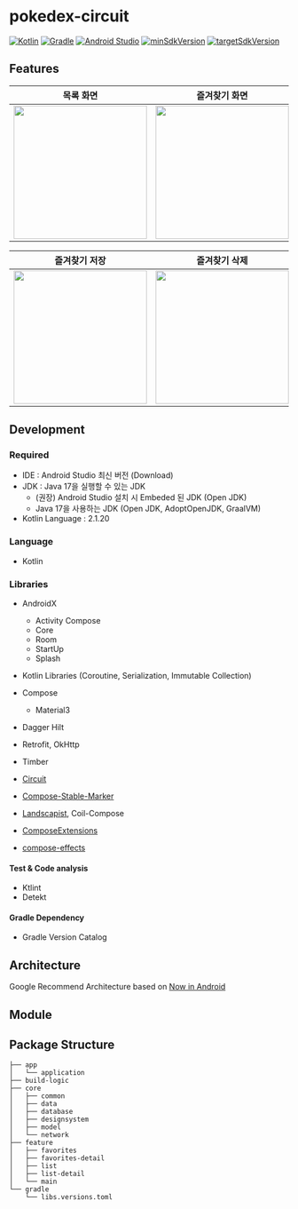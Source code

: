# pokedex-circuit
[![Kotlin](https://img.shields.io/badge/Kotlin-2.1.20-blue.svg)](https://kotlinlang.org)
[![Gradle](https://img.shields.io/badge/gradle-8.10-green.svg)](https://gradle.org/)
[![Android Studio](https://img.shields.io/badge/Android%20Studio-2024.3.1%20%28Meerkat%29-green)](https://developer.android.com/studio)
[![minSdkVersion](https://img.shields.io/badge/minSdkVersion-26-red)](https://developer.android.com/distribute/best-practices/develop/target-sdk)
[![targetSdkVersion](https://img.shields.io/badge/targetSdkVersion-35-orange)](https://developer.android.com/distribute/best-practices/develop/target-sdk)
<br/>

## Features
|목록 화면|즐겨찾기 화면|
|:-----:|:-----:|
|<img width="240" src="https://github.com/user-attachments/assets/a4063504-25b1-4347-9862-288aaa17cd20">|<img width="240" src="https://github.com/user-attachments/assets/12e89854-b62c-4743-a2cf-f224bba6f52a">|

|즐겨찾기 저장|즐겨찾기 삭제|
|:-----:|:-----:|
|<img width="240" src="https://github.com/user-attachments/assets/5c3bf491-a2e6-4cfc-acd5-d44f58de569f">|<img width="240" src="https://github.com/user-attachments/assets/996828c2-b973-4b23-a816-6e22706848f9">|

## Development

### Required

- IDE : Android Studio 최신 버전 (Download)
- JDK : Java 17을 실행할 수 있는 JDK
    - (권장) Android Studio 설치 시 Embeded 된 JDK (Open JDK)
    - Java 17을 사용하는 JDK (Open JDK, AdoptOpenJDK, GraalVM)     
- Kotlin Language : 2.1.20

### Language

- Kotlin

### Libraries

- AndroidX
  - Activity Compose
  - Core
  - Room
  - StartUp
  - Splash

- Kotlin Libraries (Coroutine, Serialization, Immutable Collection)
- Compose
  - Material3

- Dagger Hilt
- Retrofit, OkHttp
- Timber
- [Circuit](https://github.com/slackhq/circuit)
- [Compose-Stable-Marker](https://github.com/skydoves/compose-stable-marker)
- [Landscapist](https://github.com/skydoves/landscapist), Coil-Compose
- [ComposeExtensions](https://github.com/taehwandev/ComposeExtensions)
- [compose-effects](https://github.com/skydoves/compose-effects)

#### Test & Code analysis

- Ktlint
- Detekt

#### Gradle Dependency

- Gradle Version Catalog

## Architecture
Google Recommend Architecture based on [Now in Android](https://github.com/android/nowinandroid)

## Module

## Package Structure
```
├── app
│   └── application
├── build-logic
├── core
│   ├── common
│   ├── data
│   ├── database
│   ├── designsystem
│   ├── model
│   └── network
├── feature
│   ├── favorites
│   ├── favorites-detail
│   ├── list
│   ├── list-detail
│   └── main
└── gradle
    └── libs.versions.toml
```
<br/>
